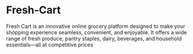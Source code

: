 # Fresh-Cart
 Fresh Cart is an innovative online grocery platform designed to make your shopping experience seamless, convenient, and enjoyable. It offers a wide range of fresh produce, pantry staples, dairy, beverages, and household essentials—all at competitive prices
